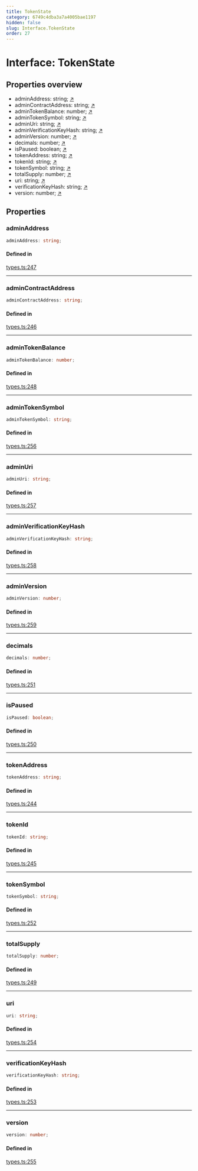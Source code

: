 ```yaml
---
title: TokenState
category: 6749c4dba3a7a4005bae1197
hidden: false
slug: Interface.TokenState
order: 27
---
```


# Interface: TokenState

## Properties overview

- adminAddress:  string; [↗](#adminaddress)
- adminContractAddress:  string; [↗](#admincontractaddress)
- adminTokenBalance:  number; [↗](#admintokenbalance)
- adminTokenSymbol:  string; [↗](#admintokensymbol)
- adminUri:  string; [↗](#adminuri)
- adminVerificationKeyHash:  string; [↗](#adminverificationkeyhash)
- adminVersion:  number; [↗](#adminversion)
- decimals:  number; [↗](#decimals)
- isPaused:  boolean; [↗](#ispaused)
- tokenAddress:  string; [↗](#tokenaddress)
- tokenId:  string; [↗](#tokenid)
- tokenSymbol:  string; [↗](#tokensymbol)
- totalSupply:  number; [↗](#totalsupply)
- uri:  string; [↗](#uri)
- verificationKeyHash:  string; [↗](#verificationkeyhash)
- version:  number; [↗](#version)

## Properties

### adminAddress

```ts
adminAddress: string;
```

#### Defined in

[types.ts:247](https://github.com/zkcloudworker/minatokens-lib/blob/main/packages/api/src/types.ts#L247)

***

### adminContractAddress

```ts
adminContractAddress: string;
```

#### Defined in

[types.ts:246](https://github.com/zkcloudworker/minatokens-lib/blob/main/packages/api/src/types.ts#L246)

***

### adminTokenBalance

```ts
adminTokenBalance: number;
```

#### Defined in

[types.ts:248](https://github.com/zkcloudworker/minatokens-lib/blob/main/packages/api/src/types.ts#L248)

***

### adminTokenSymbol

```ts
adminTokenSymbol: string;
```

#### Defined in

[types.ts:256](https://github.com/zkcloudworker/minatokens-lib/blob/main/packages/api/src/types.ts#L256)

***

### adminUri

```ts
adminUri: string;
```

#### Defined in

[types.ts:257](https://github.com/zkcloudworker/minatokens-lib/blob/main/packages/api/src/types.ts#L257)

***

### adminVerificationKeyHash

```ts
adminVerificationKeyHash: string;
```

#### Defined in

[types.ts:258](https://github.com/zkcloudworker/minatokens-lib/blob/main/packages/api/src/types.ts#L258)

***

### adminVersion

```ts
adminVersion: number;
```

#### Defined in

[types.ts:259](https://github.com/zkcloudworker/minatokens-lib/blob/main/packages/api/src/types.ts#L259)

***

### decimals

```ts
decimals: number;
```

#### Defined in

[types.ts:251](https://github.com/zkcloudworker/minatokens-lib/blob/main/packages/api/src/types.ts#L251)

***

### isPaused

```ts
isPaused: boolean;
```

#### Defined in

[types.ts:250](https://github.com/zkcloudworker/minatokens-lib/blob/main/packages/api/src/types.ts#L250)

***

### tokenAddress

```ts
tokenAddress: string;
```

#### Defined in

[types.ts:244](https://github.com/zkcloudworker/minatokens-lib/blob/main/packages/api/src/types.ts#L244)

***

### tokenId

```ts
tokenId: string;
```

#### Defined in

[types.ts:245](https://github.com/zkcloudworker/minatokens-lib/blob/main/packages/api/src/types.ts#L245)

***

### tokenSymbol

```ts
tokenSymbol: string;
```

#### Defined in

[types.ts:252](https://github.com/zkcloudworker/minatokens-lib/blob/main/packages/api/src/types.ts#L252)

***

### totalSupply

```ts
totalSupply: number;
```

#### Defined in

[types.ts:249](https://github.com/zkcloudworker/minatokens-lib/blob/main/packages/api/src/types.ts#L249)

***

### uri

```ts
uri: string;
```

#### Defined in

[types.ts:254](https://github.com/zkcloudworker/minatokens-lib/blob/main/packages/api/src/types.ts#L254)

***

### verificationKeyHash

```ts
verificationKeyHash: string;
```

#### Defined in

[types.ts:253](https://github.com/zkcloudworker/minatokens-lib/blob/main/packages/api/src/types.ts#L253)

***

### version

```ts
version: number;
```

#### Defined in

[types.ts:255](https://github.com/zkcloudworker/minatokens-lib/blob/main/packages/api/src/types.ts#L255)
